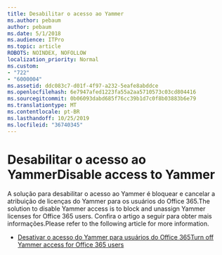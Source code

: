 ```yaml
---
title: Desabilitar o acesso ao Yammer
ms.author: pebaum
author: pebaum
ms.date: 5/1/2018
ms.audience: ITPro
ms.topic: article
ROBOTS: NOINDEX, NOFOLLOW
localization_priority: Normal
ms.custom:
- "722"
- "6000004"
ms.assetid: ddc083c7-d01f-4f97-a232-5eafe8abddce
ms.openlocfilehash: 6e7947afed1223fa55a2aa5710573c03cd804416
ms.sourcegitcommit: 0b06093dabd685f76cc39b1d7c0f8b03883b6e79
ms.translationtype: MT
ms.contentlocale: pt-BR
ms.lasthandoff: 10/25/2019
ms.locfileid: "36740345"
---
```

# <a name="disable-access-to-yammer"></a><span data-ttu-id="a2855-102">Desabilitar o acesso ao Yammer</span><span class="sxs-lookup"><span data-stu-id="a2855-102">Disable access to Yammer</span></span>

<span data-ttu-id="a2855-103">A solução para desabilitar o acesso ao Yammer é bloquear e cancelar a atribuição de licenças do Yammer para os usuários do Office 365.</span><span class="sxs-lookup"><span data-stu-id="a2855-103">The solution to disable Yammer access is to block and unassign Yammer licenses for Office 365 users.</span></span> <span data-ttu-id="a2855-104">Confira o artigo a seguir para obter mais informações.</span><span class="sxs-lookup"><span data-stu-id="a2855-104">Please refer to the following article for more information.</span></span>
  
- [<span data-ttu-id="a2855-105">Desativar o acesso do Yammer para usuários do Office 365</span><span class="sxs-lookup"><span data-stu-id="a2855-105">Turn off Yammer access for Office 365 users</span></span>](https://docs.microsoft.com/yammer/manage-yammer-users/turn-off-user-access)
